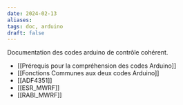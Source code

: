 ```yaml
---
date: 2024-02-13
aliases: 
tags: doc, arduino
draft: false
---
```


Documentation des codes arduino de contrôle cohérent.

- [[Prérequis pour la compréhension des codes Arduino]]
- [[Fonctions Communes aux deux codes Arduino]]
- [[ADF4351]]
- [[ESR_MWRF]]
- [[RABI_MWRF]]